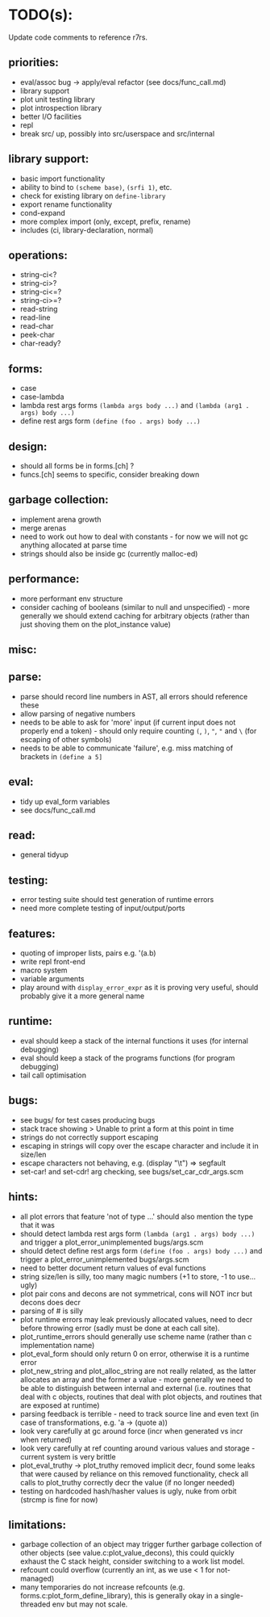 TODO(s):
=====

Update code comments to reference r7rs.

priorities:
-----------
* eval/assoc bug -> apply/eval refactor (see docs/func_call.md)
* library support
* plot unit testing library
* plot introspection library
* better I/O facilities
* repl
* break src/ up, possibly into src/userspace and src/internal

library support:
----------------
* basic import functionality
* ability to bind to `(scheme base)`, `(srfi 1)`, etc.
* check for existing library on `define-library`
* export rename functionality
* cond-expand
* more complex import (only, except, prefix, rename)
* includes (ci, library-declaration, normal)

operations:
-----------
* string-ci<?
* string-ci>?
* string-ci<=?
* string-ci>=?
* read-string
* read-line
* read-char
* peek-char
* char-ready?

forms:
------
* case
* case-lambda
* lambda rest args forms `(lambda args body ...)` and `(lambda (arg1 . args) body ...)`
* define rest args form `(define (foo . args) body ...)`

design:
-------
* should all forms be in forms.[ch] ?
* funcs.[ch] seems to specific, consider breaking down

garbage collection:
-------------------
* implement arena growth
* merge arenas
* need to work out how to deal with constants - for now we will not gc anything allocated at parse time
* strings should also be inside gc (currently malloc-ed)

performance:
------------
* more performant env structure
* consider caching of booleans (similar to null and unspecified) - more generally we should extend caching for arbitrary objects (rather than just shoving them on the plot_instance value)

misc:
-----

parse:
------
* parse should record line numbers in AST, all errors should reference these
* allow parsing of negative numbers
* needs to be able to ask for 'more' input (if current input does not properly end a token) - should only require counting `(`, `)`, `"`, `"` and `\` (for escaping of other symbols)
* needs to be able to communicate 'failure', e.g. miss matching of brackets in `(define a 5]`

eval:
-----
* tidy up eval_form variables
* see docs/func_call.md

read:
-----
* general tidyup

testing:
--------
* error testing suite should test generation of runtime errors
* need more complete testing of input/output/ports

features:
---------
* quoting of improper lists, pairs e.g. '(a.b)
* write repl front-end
* macro system
* variable arguments
* play around with `display_error_expr` as it is proving very useful, should probably give it a more general name

runtime:
---------
* eval should keep a stack of the internal functions it uses (for internal debugging)
* eval should keep a stack of the programs functions (for program debugging)
* tail call optimisation

bugs:
-----
* see bugs/ for test cases producing bugs
* stack trace showing > Unable to print a form at this point in time
* strings do not correctly support escaping
* escaping in strings will copy over the escape character and include it in size/len
* escape characters not behaving, e.g. (display "\t") => segfault
* set-car! and set-cdr! arg checking, see bugs/set_car_cdr_args.scm

hints:
-----
* all plot errors that feature 'not of type ...' should also mention the type that it was
* should detect lambda rest args form `(lambda (arg1 . args) body ...)` and trigger a plot_error_unimplemented bugs/args.scm
* should detect define rest args form `(define (foo . args) body ...)` and trigger a plot_error_unimplemented bugs/args.scm
* need to better document return values of eval functions
* string size/len is silly, too many magic numbers (+1 to store, -1 to use... ugly)
* plot pair cons and decons are not symmetrical, cons will NOT incr but decons does decr
* parsing of # is silly
* plot runtime errors may leak previously allocated values, need to decr before throwing error (sadly must be done at each call site).
* plot_runtime_errors should generally use scheme name (rather than c implementation name)
* plot_eval_form should only return 0 on error, otherwise it is a runtime error
* plot_new_string and plot_alloc_string are not really related, as the latter allocates an array and the former a value - more generally we need to be able to distinguish between internal and external (i.e. routines that deal with c objects, routines that deal with plot objects, and routines that are exposed at runtime)
* parsing feedback is terrible - need to track source line and even text (in case of transformations, e.g. 'a -> (quote a))
* look very carefully at gc around force (incr when generated vs incr when returned)
* look very carefully at ref counting around various values and storage - current system is very brittle
* plot_eval_truthy -> plot_truthy removed implicit decr, found some leaks that were caused by reliance on this removed functionality, check all calls to plot_truthy correctly decr the value (if no longer needed)
* testing on hardcoded hash/hasher values is ugly, nuke from orbit (strcmp is fine for now)

limitations:
------------
* garbage collection of an object may trigger further garbage collection of other objects (see value.c:plot_value_decons), this could quickly exhaust the C stack height, consider switching to a work list model.
* refcount could overflow (currently an int, as we use < 1 for not-managed)
* many temporaries do not increase refcounts (e.g. forms.c:plot_form_define_library), this is generally okay in a single-threaded env but may not scale.

